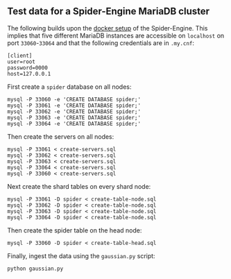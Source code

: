 Test data for a Spider-Engine MariaDB cluster
---------------------------------------------

The following builds upon the [docker setup](https://gitlab.aip.de/escience/spider-docker) of the Spider-Engine. This implies that five different MariaDB instances are accessible on `localhost` on port `33060`-`33064` and that the following credentials are in `.my.cnf`:

```
[client]
user=root
password=0000
host=127.0.0.1
```

First create a `spider` database on all nodes:

```
mysql -P 33060 -e 'CREATE DATABASE spider;'
mysql -P 33061 -e 'CREATE DATABASE spider;'
mysql -P 33062 -e 'CREATE DATABASE spider;'
mysql -P 33063 -e 'CREATE DATABASE spider;'
mysql -P 33064 -e 'CREATE DATABASE spider;'
```

Then create the servers on all nodes:

```
mysql -P 33061 < create-servers.sql
mysql -P 33062 < create-servers.sql
mysql -P 33063 < create-servers.sql
mysql -P 33064 < create-servers.sql
mysql -P 33060 < create-servers.sql
```

Next create the shard tables on every shard node:

```
mysql -P 33061 -D spider < create-table-node.sql
mysql -P 33062 -D spider < create-table-node.sql
mysql -P 33063 -D spider < create-table-node.sql
mysql -P 33064 -D spider < create-table-node.sql
```

Then create the spider table on the head node:

```
mysql -P 33060 -D spider < create-table-head.sql
```

Finally, ingest the data using the `gaussian.py` script:

```
python gaussian.py
```
